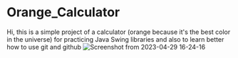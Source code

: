 # Orange_Calculator

Hi, this is a simple project of a calculator (orange because it's the best color in the universe) for practicing Java Swing libraries and also to learn
better how to use git and github
![Screenshot from 2023-04-29 16-24-16](https://user-images.githubusercontent.com/100732446/235308143-2710a088-8593-4e6b-977c-3fe27f8da18e.png)

